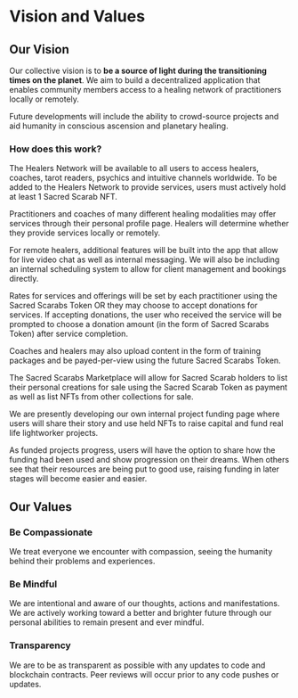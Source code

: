 # Vision and Values

## Our Vision

Our collective vision is to **be a source of light during the transitioning times on the planet**. We aim to build a decentralized application that enables community members access to a healing network of practitioners locally or remotely.

Future developments will include the ability to crowd-source projects and aid humanity in conscious ascension and planetary healing.

### How does this work?

The Healers Network will be available to all users to access healers, coaches, tarot readers, psychics and intuitive channels worldwide. To be added to the Healers Network to provide services, users must actively hold at least 1 Sacred Scarab NFT.&#x20;

Practitioners and coaches of many different healing modalities may offer services through their personal profile page. Healers will determine whether they provide services locally or remotely.&#x20;

For remote healers, additional features will be built into the app that allow for live video chat as well as internal messaging. We will also be including an internal scheduling system to allow for client management and bookings directly.

Rates for services and offerings will be set by each practitioner using the Sacred Scarabs Token OR they may choose to accept donations for services. If accepting donations, the user who received the service will be prompted to choose a donation amount (in the form of Sacred Scarabs Token) after service completion.

Coaches and healers may also upload content in the form of training packages and be payed-per-view using the future Sacred Scarabs Token.

The Sacred Scarabs Marketplace will allow for Sacred Scarab holders to list their personal creations for sale using the Sacred Scarab Token as payment as well as list NFTs from other collections for sale.

We are presently developing our own internal project funding page where users will share their story and use held NFTs to raise capital and fund real life lightworker projects.&#x20;

As funded projects progress, users will have the option to share how the funding had been used and show progression on their dreams. When others see that their resources are being put to good use, raising funding in later stages will become easier and easier.

## Our Values

### Be Compassionate

We treat everyone we encounter with compassion, seeing the humanity behind their problems and experiences.

### Be Mindful

We are intentional and aware of our thoughts, actions and manifestations. We are actively working toward a better and brighter future through our personal abilities to remain present and ever mindful.

### Transparency

We are to be as transparent as possible with any updates to code and blockchain contracts. Peer reviews will occur prior to any code pushes or updates. &#x20;
